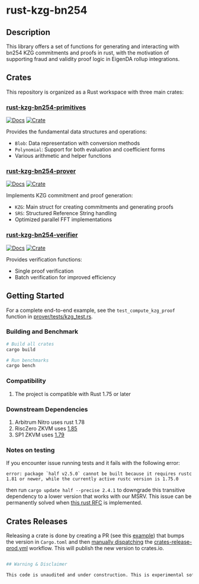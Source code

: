 # rust-kzg-bn254

## Description

This library offers a set of functions for generating and interacting with bn254 KZG commitments and proofs in rust, with the motivation of supporting fraud and validity proof logic in EigenDA rollup integrations.

## Crates

This repository is organized as a Rust workspace with three main crates:

### [rust-kzg-bn254-primitives](./primitives)

[![Docs](https://docs.rs/rust-kzg-bn254-primitives/badge.svg)](https://docs.rs/rust-kzg-bn254-primitives/latest/rust_kzg_bn254_primitives/)
[![Crate](https://img.shields.io/crates/v/rust-kzg-bn254-primitives.svg)](https://crates.io/crates/rust-kzg-bn254-primitives)

Provides the fundamental data structures and operations:
- `Blob`: Data representation with conversion methods
- `Polynomial`: Support for both evaluation and coefficient forms
- Various arithmetic and helper functions

### [rust-kzg-bn254-prover](./prover)

[![Docs](https://docs.rs/rust-kzg-bn254-prover/badge.svg)](https://docs.rs/rust-kzg-bn254-prover/latest/rust_kzg_bn254_prover/)
[![Crate](https://img.shields.io/crates/v/rust-kzg-bn254-prover.svg)](https://crates.io/crates/rust-kzg-bn254-prover)

Implements KZG commitment and proof generation:
- `KZG`: Main struct for creating commitments and generating proofs
- `SRS`: Structured Reference String handling
- Optimized parallel FFT implementations

### [rust-kzg-bn254-verifier](./verifier)

[![Docs](https://docs.rs/rust-kzg-bn254-verifier/badge.svg)](https://docs.rs/rust-kzg-bn254-verifier/latest/rust_kzg_bn254_verifier/)
[![Crate](https://img.shields.io/crates/v/rust-kzg-bn254-verifier.svg)](https://crates.io/crates/rust-kzg-bn254-verifier)

Provides verification functions:
- Single proof verification
- Batch verification for improved efficiency

## Getting Started

For a complete end-to-end example, see the `test_compute_kzg_proof` function in [prover/tests/kzg_test.rs](./prover/tests/kzg_test.rs).

### Building and Benchmark

```bash
# Build all crates
cargo build

# Run benchmarks
cargo bench
```
### Compatibility
1. The project is compatible with Rust 1.75 or later

### Downstream Dependencies
1. Arbitrum Nitro uses rust 1.78
2. RiscZero ZKVM uses [1.85](https://github.com/risc0/risc0/blob/545e967bcf4fc28276e02181915febe12a1a9880/rust-toolchain.toml#L2)
3. SP1 ZKVM uses [1.79](https://github.com/succinctlabs/sp1/blob/81757da015939d8a851d909e8c3df14bdc3b030d/Cargo.toml#L5)


### Notes on testing
If you encounter issue running tests and it fails with the following error:
```
error: package `half v2.5.0` cannot be built because it requires rustc 1.81 or newer, while the currently active rustc version is 1.75.0
```
then run `cargo update half --precise 2.4.1` to downgrade this transitive dependency to a lower version that works with our MSRV.
This issue can be permanently solved when [this rust RFC](https://rust-lang.github.io/rfcs/3537-msrv-resolver.html) is implemented.

## Crates Releases

Releasing a crate is done by creating a PR (see this [example](https://github.com/Layr-Labs/rust-kzg-bn254/pull/49)) that bumps the version in `Cargo.toml` and then [manually dispatching](https://github.com/Layr-Labs/rust-kzg-bn254/actions/workflows/crates-release-prod.yml) the [crates-release-prod.yml](./.github/workflows/crates-release-prod.yml) workflow. This will publish the new version to crates.io.

```bash

## Warning & Disclaimer

This code is unaudited and under construction. This is experimental software and is provided on an "as is" and "as available" basis. It may not work as expected and should not be used in production environments.
